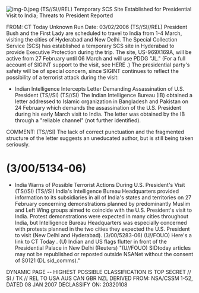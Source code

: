 ![img-0.jpeg](img-0.jpeg)
(TS//SI//REL) Temporary SCS Site Established for Presidential Visit to India; Threats to President Reported

FROM: CT Today
Unknown
Run Date: 03/02/2006
(TS//SI//REL) President Bush and the First Lady are scheduled to travel to India from 1-4 March, visiting the cities of Hyderabad and New Delhi. The Special Collection Service (SCS) has established a temporary SCS site in Hyderabad to provide Executive Protection during the trip. The site, US-969X169A, will be active from 27 February until 06 March and will use PDDG "JL." (For a full account of SIGINT support to the visit, see HERE .) The presidential party's safety will be of special concern, since SIGINT continues to reflect the possibility of a terrorist attack during the visit:

- Indian Intelligence Intercepts Letter Demanding Assassination of U.S. President (TS//SI)
(TS//SI) The Indian Intelligence Bureau (IB) obtained a letter addressed to Islamic organization in Bangladesh and Pakistan on 24 February which demands the assassination of the U.S. President during his early March visit to India. The letter was obtained by the IB through a "reliable channel" (not further identified).

COMMENT: (TS//SI) The lack of correct punctuation and the fragmented structure of the letter suggests an uneducated author, but is still being taken seriously.

# (3/00/5134-06) 

- India Warns of Possible Terrorist Actions During U.S. President's Visit (TS//SI)
(TS//SI) India's Intelligence Bureau Headquarters provided information to its subsidiaries in all of India's states and territories on 27 February concerning demonstrations planned by predominantly Muslim and Left Wing groups aimed to coincide with the U.S. President's visit to India. Protest demonstrations were expected in many cities throughout India, but Intelligence Bureau Headquarters was especially concerned with protests planned in the two cities they expected the U.S. President to visit (New Delhi and Hyderabad).
(3/00/5283-06)
(U//FOUO) Here's a link to CT Today .
(U) Indian and US flags flutter in front of the Presidential Palace in New Delhi (Reuters)
"(U//FOUO) SIDtoday articles may not be republished or reposted outside NSANet without the consent of S0121 (DL sid_comms)."

DYNAMIC PAGE -- HIGHEST POSSIBLE CLASSIFICATION IS TOP SECRET // SI / TK // REL TO USA AUS CAN GBR NZL DERIVED FROM: NSA/CSSM 1-52, DATED 08 JAN 2007 DECLASSIFY ON: 20320108

